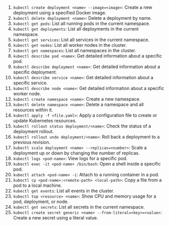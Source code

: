 1. `kubectl create deployment <name> --image=<image>`: Create a new deployment using a specified Docker image.
2. `kubectl delete deployment <name>`: Delete a deployment by name.
3. `kubectl get pods`: List all running pods in the current namespace.
4. `kubectl get deployments`: List all deployments in the current namespace.
5. `kubectl get services`: List all services in the current namespace.
6. `kubectl get nodes`: List all worker nodes in the cluster.
7. `kubectl get namespaces`: List all namespaces in the cluster.
8. `kubectl describe pod <name>`: Get detailed information about a specific pod.
9. `kubectl describe deployment <name>`: Get detailed information about a specific deployment.
10. `kubectl describe service <name>`: Get detailed information about a specific service.
11. `kubectl describe node <name>`: Get detailed information about a specific worker node.
12. `kubectl create namespace <name>`: Create a new namespace.
13. `kubectl delete namespace <name>`: Delete a namespace and all resources within it.
14. `kubectl apply -f <file.yaml>`: Apply a configuration file to create or update Kubernetes resources.
15. `kubectl rollout status deployment/<name>`: Check the status of a deployment rollout.
16. `kubectl rollout undo deployment/<name>`: Roll back a deployment to a previous revision.
17. `kubectl scale deployment <name> --replicas=<number>`: Scale a deployment up or down by changing the number of replicas.
18. `kubectl logs <pod-name>`: View logs for a specific pod.
19. `kubectl exec -it <pod-name> /bin/bash`: Open a shell inside a specific pod.
20. `kubectl attach <pod-name> -i`: Attach to a running container in a pod.
21. `kubectl cp <pod-name>:<remote-path> <local-path>`: Copy a file from a pod to a local machine.
22. `kubectl get events`: List all events in the cluster.
23. `kubectl top <resource> <name>`: Show CPU and memory usage for a pod, deployment, or node.
24. `kubectl get secrets`: List all secrets in the current namespace.
25. `kubectl create secret generic <name> --from-literal=<key>=<value>`: Create a new secret using a literal value.
